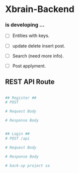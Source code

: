 # Xbrain-Backend

### is developing ... 
- [ ] Entities with keys.
- [ ] update delete insert post.
- [ ] Search (need more info).
- [ ] Post applyment.





## REST API Route
```bash

## Register ##
# POST 

# Request Body

# Response Body


## Login ##
# POST /api

# Request Body

# Response Body

# back-up project sa
